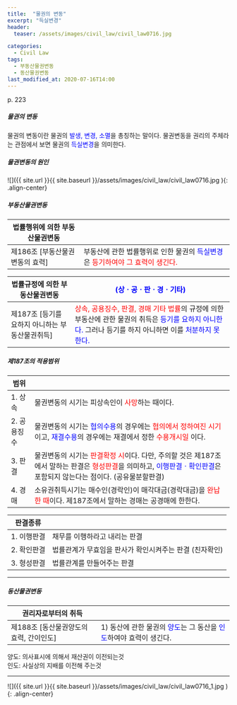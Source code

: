 ```yaml
---
title:  "물권의 변동"
excerpt: "득실변경"
header:
  teaser: /assets/images/civil_law/civil_law0716.jpg

categories:
  - Civil Law
tags:
  - 부동산물권변동
  - 동산물권변동
last_modified_at: 2020-07-16T14:00
---
```


p. 223  
##### 물권의 변동  
물권의 변동이란 물권의 <span style="color:blue">발생, 변경, 소멸</span>을 총칭하는 말이다. 물권변동을 권리의 주체라는 관점에서 보면 물권의 <span style="color:blue">득실변경</span>을 의미한다.  


##### 물권변동의 원인  
![]({{ site.url }}{{ site.baseurl }}/assets/images/civil_law/civil_law0716.jpg   ){: .align-center}  


##### 부동산물권변동    

|	<center>법률행위에 의한 부동산물권변동</center>	|						|
| :-------------------------------------------	| :-------------------------------------------	|
| 제186조 [부동산물권변동의 효력]				| 부동산에 관한 법률행위로 인한 물권의 <span style="color:blue">득실변경</span>은 <span style="color:red">등기하여야 그 효력이 생긴다.</span>	|


|	<center>법률규정에 의한 부동산물권변동</center>	|	<center><span style="color:blue">(상ㆍ공ㆍ판ㆍ경ㆍ기타)</span></center>	|
| :-------------------------------------------	| :-------------------------------------------	|
| 제187조 [등기를 요하지 아니하는 부동산물권취득]		| <span style="color:red">상속, 공용징수, 판결, 경매 기타 법률</span>의 규정에 의한 부동산에 관한 물권의 취득은 <span style="color:blue">등기를 요하지 아니한다.</span> 그러나 등기를 하지 아니하면 이를 <span style="color:blue">처분하지 못한다.</span>	|


##### 제187조의 적용범위      

|	<center>범위</center>			|						|
| :-------------------------------------------	| :-------------------------------------------	|
| 1. 상속						| 물권변동의 시기는 피상속인이 <span style="color:red">사망</span>하는 때이다.			| 
| 2. 공용징수					| 물권변동의 시기는 <span style="color:blue">협의수용</span>의 경우에는 <span style="color:red">협의에서 정하여진 시기</span>이고, <span style="color:blue">재결수용</span>의 경우에는 재결에서 정한 <span style="color:red">수용개시일</span> 이다.	| 
| 3. 판결						| 물권변동의 시기는 <span style="color:red">판결확정 시</span>이다. 다만, 주의할 것은 제187조에서 말하는 판결은 <span style="color:red">형성판결</span>을 의미하고, <span style="color:blue">이행판결ㆍ확인판결</span>은 포함되지 않는다는 점이다. (공유물분할판결)	| 
| 4. 경매						| 소유권취득시기는 매수인(경락인)이 매각대금(경락대금)을 <span style="color:red">완납한 때</span>이다. 제187조에서 말하는 경매는 공경매에 한한다.			| 

|	<center>판결종류</center>			|						|
| :-------------------------------------------	| :-------------------------------------------	|
| 1. 이행판결					| 채무를 이행하라고 내리는 판결				| 
| 2. 확인판결					| 법률관계가 무효임을 판사가 확인시켜주는 판결 (친자확인)		| 
| 3. 형성판결					| 법률관계를 만들어주는 판결	 			| 

---

##### 동산물권변동    

|	<center>권리자로부터의 취득</center>		|						|
| :-------------------------------------------	| :-------------------------------------------	|
| 제188조 [동산물권양도의 효력, 간이인도]			| 1) 동산에 관한 물권의 <span style="color:blue">양도</span>는 그 동산을 <span style="color:blue">인도</span>하여야 효력이 생긴다.	| 

양도: 의사표시에 의해서 재산권이 이전되는것  
인도: 사실상의 지배를 이전해 주는것  


---
![]({{ site.url }}{{ site.baseurl }}/assets/images/civil_law/civil_law0716_1.jpg   ){: .align-center}  